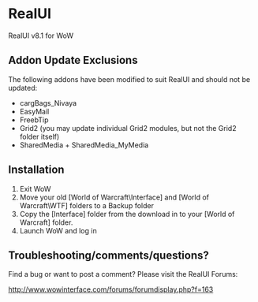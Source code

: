 RealUI
======

RealUI v8.1 for WoW


Addon Update Exclusions
-----------------------
The following addons have been modified to suit RealUI and should not be updated:

  - cargBags_Nivaya
  - EasyMail
  - FreebTip
  - Grid2 (you may update individual Grid2 modules, but not the Grid2 folder itself)
  - SharedMedia + SharedMedia_MyMedia



Installation
----------------------

  1. Exit WoW
  2. Move your old [World of Warcraft\Interface] and [World of Warcraft\WTF] folders
       to a Backup folder
  3. Copy the [Interface] folder from the download in to your [World of Warcraft\] folder.
  4. Launch WoW and log in



Troubleshooting/comments/questions?
-----------------------------------

Find a bug or want to post a comment? Please visit the RealUI Forums:

http://www.wowinterface.com/forums/forumdisplay.php?f=163
